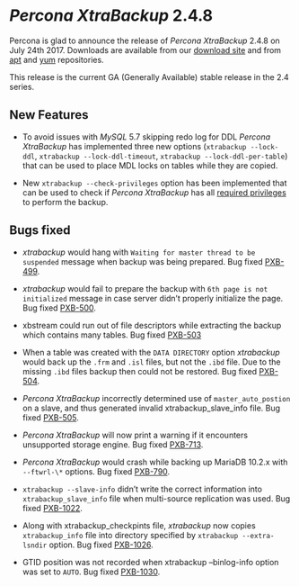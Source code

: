 # *Percona XtraBackup* 2.4.8

Percona is glad to announce the release of *Percona XtraBackup* 2.4.8 on
July 24th 2017. Downloads are available from our [download site](http://www.percona.com/downloads/XtraBackup/Percona-XtraBackup-2.4.8/) and
from [apt](../../installation/apt_repo.md#apt-repo) and [yum](../../installation/yum_repo.md#yum-repo) repositories.

This release is the current GA (Generally Available) stable release in the 2.4
series.

## New Features

* To avoid issues with *MySQL* 5.7 skipping redo log for DDL *Percona XtraBackup* has implemented three new options
(`xtrabackup --lock-ddl`,
`xtrabackup --lock-ddl-timeout`,
`xtrabackup --lock-ddl-per-table`) that can be used to place MDL locks
on tables while they are copied.

* New `xtrabackup --check-privileges` option has been implemented that
can be used to check if *Percona XtraBackup* has all
[required privileges](../../using_xtrabackup/privileges.md#privileges) to perform the backup.

## Bugs fixed

* *xtrabackup* would hang with `Waiting for master thread to be
suspended` message when backup was being prepared. Bug fixed [PXB-499](https://jira.percona.com/browse/PXB-499).

* *xtrabackup* would fail to prepare the backup with `6th page is not
initialized` message in case server didn’t properly initialize the page. Bug
fixed [PXB-500](https://jira.percona.com/browse/PXB-500).

* xbstream could run out of file descriptors while extracting the backup
which contains many tables. Bug fixed [PXB-503](https://jira.percona.com/browse/PXB-503)

* When a table was created with the `DATA DIRECTORY` option *xtrabackup* would
back up the `.frm` and `.isl` files, but not the `.ibd` file. Due to the
missing `.ibd` files backup then could not be restored. Bug fixed
[PXB-504](https://jira.percona.com/browse/PXB-504).

* *Percona XtraBackup* incorrectly determined use of `master_auto_postion`
on a slave, and thus generated invalid xtrabackup_slave_info file.
Bug fixed [PXB-505](https://jira.percona.com/browse/PXB-505).

* *Percona XtraBackup* will now print a warning if it encounters unsupported
storage engine. Bug fixed [PXB-713](https://jira.percona.com/browse/PXB-713).

* *Percona XtraBackup* would crash while backing up MariaDB 10.2.x with
`--ftwrl-\*` options. Bug fixed [PXB-790](https://jira.percona.com/browse/PXB-790).

* `xtrabackup --slave-info` didn’t write the correct information into
`xtrabackup_slave_info` file when multi-source replication was used.
Bug fixed [PXB-1022](https://jira.percona.com/browse/PXB-1022).

* Along with xtrabackup_checkpints file, *xtrabackup* now copies
`xtrabackup_info` file into directory specified by
`xtrabackup --extra-lsndir` option. Bug fixed [PXB-1026](https://jira.percona.com/browse/PXB-1026).

* GTID position was not recorded when xtrabackup –binlog-info option
was set to `AUTO`. Bug fixed [PXB-1030](https://jira.percona.com/browse/PXB-1030).
